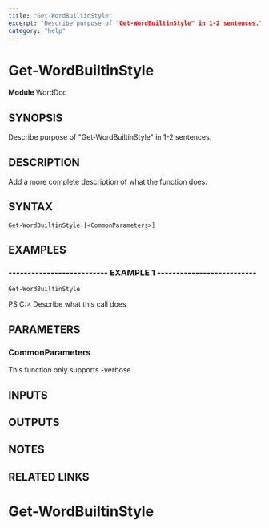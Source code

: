 ```yaml
---
title: "Get-WordBuiltinStyle"
excerpt: "Describe purpose of "Get-WordBuiltinStyle" in 1-2 sentences."
category: "help"
---
```


# Get-WordBuiltinStyle
**Module** WordDoc

## SYNOPSIS
Describe purpose of "Get-WordBuiltinStyle" in 1-2 sentences.

## DESCRIPTION
Add a more complete description of what the function does.

## SYNTAX

```
Get-WordBuiltinStyle [<CommonParameters>]
```


## EXAMPLES

### -------------------------- EXAMPLE 1 --------------------------


```
Get-WordBuiltinStyle
```
PS C:\>
Describe what this call does

## PARAMETERS

### CommonParameters

This function only supports -verbose

## INPUTS

## OUTPUTS

## NOTES

## RELATED LINKS
# Get-WordBuiltinStyle
